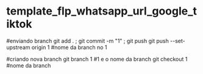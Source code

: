 # template_flp_whatsapp_url_google_tiktok

#enviando branch
git add . ; git commit -m "1" ; git push
git push --set-upstream origin 1 #nome da branch no 1

#criando nova branch
git branch 1 #1 e o nome da branch
git checkout 1 #nome da branch